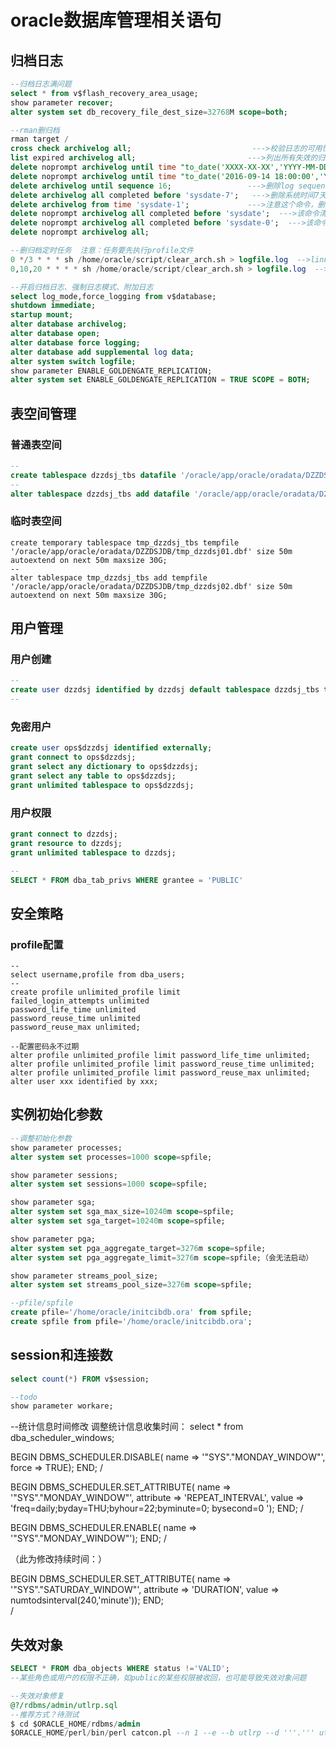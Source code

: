 # oracle数据库管理相关语句

## 归档日志

```sql
--归档日志满问题
select * from v$flash_recovery_area_usage;
show parameter recover;
alter system set db_recovery_file_dest_size=32768M scope=both;

--rman删归档
rman target /
cross check archivelog all;                           --->校验日志的可用性
list expired archivelog all;                         --->列出所有失效的归档日志
delete noprompt archivelog until time "to_date('XXXX-XX-XX','YYYY-MM-DD')";    ---> 清理到某天日期之前的归档
delete noprompt archivelog until time "to_date('2016-09-14 18:00:00','YYYY-MM-DD hh24:mi:ss')";   ---> 清理到具体时分秒之前的归档日志
delete archivelog until sequence 16;                 --->删除log sequence为16及16之前的所有归档日志
delete archivelog all completed before 'sysdate-7';   --->删除系统时间7天以前的归档日志，不会删除闪回区有效的归档日志
delete archivelog from time 'sysdate-1';             --->注意这个命令，删除系统时间1天以内到现在的归档日志
delete noprompt archivelog all completed before 'sysdate';  --->该命令清除当前所有的归档日志
delete noprompt archivelog all completed before 'sysdate-0';  --->该命令清除当前所有的归档日志
delete noprompt archivelog all; 

--删归档定时任务  注意：任务要先执行profile文件
0 */3 * * * sh /home/oracle/script/clear_arch.sh > logfile.log  -->linux
0,10,20 * * * * sh /home/oracle/script/clear_arch.sh > logfile.log  -->aix

--开启归档日志、强制日志模式、附加日志
select log_mode,force_logging from v$database;
shutdown immediate;
startup mount;
alter database archivelog;
alter database open;
alter database force logging;
alter database add supplemental log data;
alter system switch logfile;
show parameter ENABLE_GOLDENGATE_REPLICATION;
alter system set ENABLE_GOLDENGATE_REPLICATION = TRUE SCOPE = BOTH;

```

## 表空间管理

### 普通表空间

```sql
--
create tablespace dzzdsj_tbs datafile '/oracle/app/oracle/oradata/DZZDSJDB/dzzdsj01.dbf' size 50m autoextend on next 50m maxsize 30G;
--
alter tablespace dzzdsj_tbs add datafile '/oracle/app/oracle/oradata/DZZDSJDB/dzzdsj02.dbf' size 50m autoextend on next 50m maxsize 30G;
```

### 临时表空间

```
create temporary tablespace tmp_dzzdsj_tbs tempfile '/oracle/app/oracle/oradata/DZZDSJDB/tmp_dzzdsj01.dbf' size 50m autoextend on next 50m maxsize 30G;
--
alter tablespace tmp_dzzdsj_tbs add tempfile '/oracle/app/oracle/oradata/DZZDSJDB/tmp_dzzdsj02.dbf' size 50m autoextend on next 50m maxsize 30G;
```



## 用户管理

### 用户创建

```sql
--
create user dzzdsj identified by dzzdsj default tablespace dzzdsj_tbs temporary tablespace tmp_dzzdsj_tbs profile unlimited_profile;
--

```

### 免密用户

```sql
create user ops$dzzdsj identified externally;
grant connect to ops$dzzdsj;
grant select any dictionary to ops$dzzdsj;
grant select any table to ops$dzzdsj;
grant unlimited tablespace to ops$dzzdsj;
```





### 用户权限

```sql
grant connect to dzzdsj;
grant resource to dzzdsj;
grant unlimited tablespace to dzzdsj;

--
SELECT * FROM dba_tab_privs WHERE grantee = 'PUBLIC'
```



## 安全策略

### profile配置

```
--
select username,profile from dba_users;
--
create profile unlimited_profile limit
failed_login_attempts unlimited
password_life_time unlimited
password_reuse_time unlimited
password_reuse_max unlimited;

--配置密码永不过期
alter profile unlimited_profile limit password_life_time unlimited;
alter profile unlimited_profile limit password_reuse_time unlimited;
alter profile unlimited_profile limit password_reuse_max unlimited;
alter user xxx identified by xxx;
```



## 实例初始化参数

```sql
--调整初始化参数
show parameter processes;
alter system set processes=1000 scope=spfile;

show parameter sessions;
alter system set sessions=1000 scope=spfile;

show parameter sga;
alter system set sga_max_size=10240m scope=spfile;
alter system set sga_target=10240m scope=spfile;

show parameter pga;
alter system set pga_aggregate_target=3276m scope=spfile;
alter system set pga_aggregate_limit=3276m scope=spfile;（会无法启动）

show parameter streams_pool_size;
alter system set streams_pool_size=3276m scope=spfile;

--pfile/spfile
create pfile='/home/oracle/initcibdb.ora' from spfile;
create spfile from pfile='/home/oracle/initcibdb.ora';

```

## session和连接数

```sql
select count(*) FROM v$session;

--todo
show parameter workare;
```

--统计信息时间修改
调整统计信息收集时间：
select * from dba_scheduler_windows;

BEGIN
  DBMS_SCHEDULER.DISABLE(
  name => '"SYS"."MONDAY_WINDOW"',
  force => TRUE);
END;
/

BEGIN
  DBMS_SCHEDULER.SET_ATTRIBUTE(
  name => '"SYS"."MONDAY_WINDOW"',
  attribute => 'REPEAT_INTERVAL',
  value => 'freq=daily;byday=THU;byhour=22;byminute=0; bysecond=0 ');
END;
/

BEGIN
  DBMS_SCHEDULER.ENABLE(
  name => '"SYS"."MONDAY_WINDOW"');
END;
/

（此为修改持续时间：）

BEGIN
  DBMS_SCHEDULER.SET_ATTRIBUTE(
  name => '"SYS"."SATURDAY_WINDOW"',
  attribute => 'DURATION',
  value => numtodsinterval(240,'minute'));
END;  
/

## 失效对象
```sql
SELECT * FROM dba_objects WHERE status !='VALID';
--某些角色或用户的权限不正确，如public的某些权限被收回，也可能导致失效对象问题

--失效对象修复
@?/rdbms/admin/utlrp.sql
--推荐方式？待测试
$ cd $ORACLE_HOME/rdbms/admin
$ORACLE_HOME/perl/bin/perl catcon.pl --n 1 --e --b utlrp --d '''.''' utlrp.sql
```
